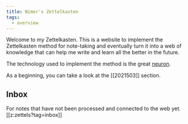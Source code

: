 ```yaml
---
title: Nimor's Zettelkasten
tags:
  - overview
---
```

Welcome to my Zettelkasten. This is a website to implement the Zettelkasten method for note-taking and eventually turn it into a web of knowledge that can help me write and learn all the better in the future.

The technology used to implement the method is the great [neuron](https://github.com/srid/neuron).

As a beginning, you can take a look at the [[2021503]] section.

## Inbox
For notes that have not been processed and connected to the web yet.
[[z:zettels?tag=inbox]]
